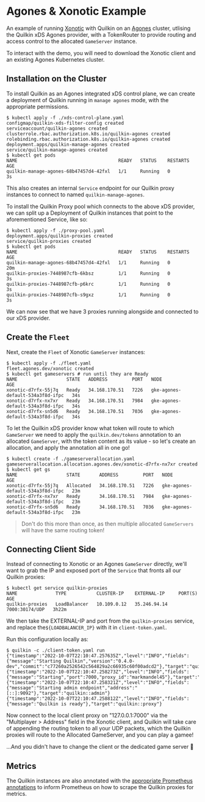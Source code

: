 # Agones & Xonotic Example

An example of running [Xonotic](https://xonotic.org/) with Quilkin on an [Agones](https://agones.dev/) cluster, 
utlising the Quilkin xDS Agones provider, with a TokenRouter to provide routing and access control to the 
allocated `GameServer` instance.

To interact with the demo, you will need to download the Xonotic client and an existing Agones Kubernetes cluster.

## Installation on the Cluster 

To install Quilkin as an Agones integrated xDS control plane, we can create a deployment of Quilkin running in 
`manage agones` mode, with the appropriate permissions. 

```shell
$ kubectl apply -f ./xds-control-plane.yaml
configmap/quilkin-xds-filter-config created
serviceaccount/quilkin-agones created
clusterrole.rbac.authorization.k8s.io/quilkin-agones created
rolebinding.rbac.authorization.k8s.io/quilkin-agones created
deployment.apps/quilkin-manage-agones created
service/quilkin-manage-agones created
$ kubectl get pods
NAME                                     READY   STATUS    RESTARTS   AGE
quilkin-manage-agones-68b47457d4-42fxl   1/1     Running   0          3s
```

This also creates an internal `Service` endpoint for our Quilkin proxy instances to connect to named
`quilkin-manage-agones`.

To install the Quilkin Proxy pool which connects to the above xDS provider, we can split up a Deployment of Quilkin 
instances that point to the aforementioned Service, like so: 

```shell
$ kubectl apply -f ./proxy-pool.yaml
deployment.apps/quilkin-proxies created
service/quilkin-proxies created
$ kubectl get pods
NAME                                     READY   STATUS    RESTARTS   AGE
quilkin-manage-agones-68b47457d4-42fxl   1/1     Running   0          20m
quilkin-proxies-7448987cfb-6kbsz         1/1     Running   0          3s
quilkin-proxies-7448987cfb-p6krc         1/1     Running   0          3s
quilkin-proxies-7448987cfb-s9gxz         1/1     Running   0          3s
```

We can now see that we have 3 proxies running alongside and connected to our xDS provider.

## Create the `Fleet`

Next, create the `Fleet` of Xonotic `GameServer` instances:

```shell
$ kubectl apply -f ./fleet.yaml
fleet.agones.dev/xonotic created
$ kubectl get gameservers # run until they are Ready
NAME                  STATE   ADDRESS         PORT   NODE                               AGE
xonotic-d7rfx-55j7q   Ready   34.168.170.51   7226   gke-agones-default-534a3f8d-ifpc   34s
xonotic-d7rfx-nx7xr   Ready   34.168.170.51   7984   gke-agones-default-534a3f8d-ifpc   34s
xonotic-d7rfx-sn5d6   Ready   34.168.170.51   7036   gke-agones-default-534a3f8d-ifpc   34s
```

To let the Quilkin xDS provider know what token will route to which `GameServer` we need to apply the 
`quilkin.dev/tokens` annotation to an allocated `GameServer`, with the token content as its value - so let's create 
an allocation, and apply the annotation all in one go!

```shell
$ kubectl create -f ./gameserverallocation.yaml
gameserverallocation.allocation.agones.dev/xonotic-d7rfx-nx7xr created
$ kubectl get gs
NAME                  STATE       ADDRESS         PORT   NODE                               AGE
xonotic-d7rfx-55j7q   Allocated   34.168.170.51   7226   gke-agones-default-534a3f8d-ifpc   23m
xonotic-d7rfx-nx7xr   Ready       34.168.170.51   7984   gke-agones-default-534a3f8d-ifpc   23m
xonotic-d7rfx-sn5d6   Ready       34.168.170.51   7036   gke-agones-default-534a3f8d-ifpc   23m
```

> Don't do this more than once, as then multiple allocated `GameServers` will have the same routing token!

## Connecting Client Side

Instead of connecting to Xonotic or an Agones `GameServer` directly, we'll want to grab the IP and exposed port of 
the `Service` that fronts all our Quilkin proxies:

```shell
$ kubectl get service quilkin-proxies
NAME              TYPE           CLUSTER-IP    EXTERNAL-IP     PORT(S)          AGE
quilkin-proxies   LoadBalancer   10.109.0.12   35.246.94.14    7000:30174/UDP   3h22m
```

We then take the EXTERNAL-IP and port from the `quilkin-proxies` service, and replace the`${LOADBALANCER_IP}` 
with it in `client-token.yaml`. 

Run this configuration locally as:

```shell
$ quilkin -c ./client-token.yaml run
{"timestamp":"2022-10-07T22:10:47.257635Z","level":"INFO","fields":{"message":"Starting Quilkin","version":"0.4.0-dev","commit":"c77260a2526542c564829a2c66935c60f00adcd2"},"target":"quilkin::cli"}
{"timestamp":"2022-10-07T22:10:47.258273Z","level":"INFO","fields":{"message":"Starting","port":7000,"proxy_id":"markmandel45"},"target":"quilkin::proxy"}
{"timestamp":"2022-10-07T22:10:47.258321Z","level":"INFO","fields":{"message":"Starting admin endpoint","address":"[::]:9092"},"target":"quilkin::admin"}
{"timestamp":"2022-10-07T22:10:47.258812Z","level":"INFO","fields":{"message":"Quilkin is ready"},"target":"quilkin::proxy"}
```

Now connect to the local client proxy on "127.0.0.1:7000" via the "Multiplayer > Address" field in the
Xonotic client, and Quilkin will take care of appending the routing token to all your UDP packets, which the Quilkin 
proxies will route to the Allocated GameServer, and you can play a gamee! 

...And you didn't have to change the client or the dedicated game server 🤸

## Metrics

The Quilkin instances are also annotated with the 
[appropriate Prometheus annotations](https://github.com/prometheus-community/helm-charts/tree/main/charts/prometheus#scraping-pod-metrics-via-annotations)
to inform Prometheus on how to scrape the Quilkin proxies for metrics.
